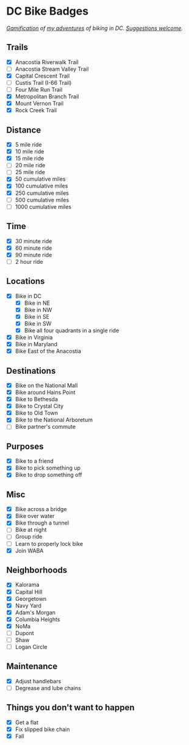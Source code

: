# DC Bike Badges

_[Gamification](https://en.wikipedia.org/wiki/Achievement_(video_games)) of [my adventures](https://www.strava.com/athletes/benbalter) of biking in DC. [Suggestions welcome](https://github.com/benbalter/dc-bike-badges/edit/master/README.md)._

## Trails

- [x] Anacostia Riverwalk Trail
- [ ] Anacostia Stream Valley Trail
- [x] Capital Crescent Trail
- [ ] Custis Trail (I-66 Trail)
- [ ] Four Mile Run Trail
- [x] Metropolitan Branch Trail
- [x] Mount Vernon Trail
- [x] Rock Creek Trail

## Distance

- [x] 5 mile ride
- [x] 10 mile ride
- [x] 15 mile ride
- [ ] 20 mile ride
- [ ] 25 mile ride
- [x] 50 cumulative miles
- [x] 100 cumulative miles
- [x] 250 cumulative miles
- [ ] 500 cumulative miles
- [ ] 1000 cumulative miles

## Time

- [x] 30 minute ride
- [x] 60 minute ride
- [x] 90 minute ride
- [ ] 2 hour ride

## Locations

- [x] Bike in DC
  - [x] Bike in NE
  - [x] Bike in NW
  - [x] Bike in SE
  - [x] Bike in SW
  - [x] Bike all four quadrants in a single ride
- [x] Bike in Virginia
- [x] Bike in Maryland
- [x] Bike East of the Anacostia

## Destinations

- [x] Bike on the National Mall
- [x] Bike around Hains Point
- [x] Bike to Bethesda
- [x] Bike to Crystal City
- [x] Bike to Old Town
- [x] Bike to the National Arboretum
- [ ] Bike partner's commute

## Purposes

- [x] Bike to a friend
- [x] Bike to pick something up
- [x] Bike to drop something off

## Misc

- [x] Bike across a bridge
- [x] Bike over water
- [x] Bike through a tunnel
- [ ] Bike at night
- [ ] Group ride
- [ ] Learn to properly lock bike
- [X] Join WABA

## Neighborhoods

- [x] Kalorama
- [x] Capital Hill
- [X] Georgetown
- [x] Navy Yard
- [x] Adam's Morgan
- [x] Columbia Heights
- [x] NoMa
- [ ] Dupont
- [ ] Shaw
- [ ] Logan Circle 

## Maintenance

- [x] Adjust handlebars
- [ ] Degrease and lube chains

## Things you don't want to happen

- [x] Get a flat
- [x] Fix slipped bike chain
- [x] Fall
